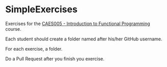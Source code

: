 # SimpleExercises

Exercises for the 
[CAES005 - Introduction to Functional Programming](https://github.com/adolfont/caes005-introduction-to-functional-programming) course.

Each student should create a folder named after his/her GitHub username.

For each exercise, a folder.

Do a Pull Request after you finish you exercise.
